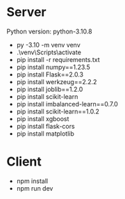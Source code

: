 # Server

Python version: python-3.10.8

- py -3.10 -m venv venv
- .\venv\Scripts\activate
- pip install -r requirements.txt
- pip install numpy==1.23.5
- pip install Flask==2.0.3
- pip install werkzeug==2.2.2
- pip install joblib==1.2.0
- pip install scikit-learn
- pip install imbalanced-learn==0.7.0
- pip install scikit-learn==1.0.2
- pip install xgboost
- pip install flask-cors
- pip install matplotlib

# Client

- npm install
- npm run dev
